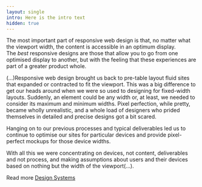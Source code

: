 ```yaml
---
layout: single
intro: Here is the intro text
hidden: true
---
```

The most important part of responsive web design is that, no matter what the viewport width, the content is accessible in an optimum display. The _best_ responsive designs are those that allow you to go from one optimised display to another, but with the feeling that these experiences are part of a greater product whole.

(&#8230;)Responsive web design brought us back to pre-table layout fluid sites that expanded or contracted to fit the viewport. This was a big difference to get our heads around when we were so used to designing for fixed-width layouts. Suddenly, an element could be any width or, at least, we needed to consider its maximum and minimum widths. Pixel perfection, while pretty, became wholly unrealistic, and a whole load of designers who prided themselves in detailed and precise designs got a bit scared.

Hanging on to our previous processes and typical deliverables led us to continue to optimise our sites for particular devices and provide pixel-perfect mockups for those device widths.

With all this we were concentrating on devices, not content, deliverables and not process, and making assumptions about users and their devices based on nothing but the width of the viewport(&#8230;).

Read more [Design Systems](http://24ways.org/2012/design-systems/ "Design Systems")